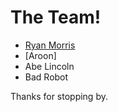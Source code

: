 # The Team!

* [Ryan Morris](./ryan-the-morris.md)
* [Aroon]
* Abe Lincoln
* Bad Robot

Thanks for stopping by.
